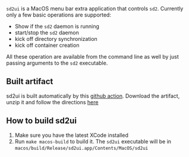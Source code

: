 `sd2ui` is a MacOS menu bar extra application that controls `sd2`. Currently only
a few basic operations are supported:

- Show if the `sd2` daemon is running
- start/stop the `sd2` daemon
- kick off directory synchronization
- kick off container creation

All these operation are available from the command line as well by just
passing arguments to the `sd2` executable.

## Built artifact
sd2ui is built automatically by this 
[github action](https://github.com/gae123/sd2/actions?query=workflow%3Asd2ui). 
Download the artifact, unzip it and 
follow the directions [here](https://superuser.com/questions/898124/the-application-someapp-app-can-t-be-opened)

## How to build sd2ui
1. Make sure you have the latest XCode installed
2. Run `make macos-build` to build it. The `sd2ui` executable will be in 
`macos/build/Release/sd2ui.app/Contents/MacOS/sd2ui`